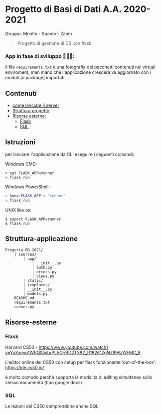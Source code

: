 # Progetto di Basi di Dati A.A. 2020-2021


Gruppo: Montin - Spanio - Zanin

> Progetto di gestione di DB con flask.

### App in fase di sviluppo 🔨🔨🔨:
il file `requirements.txt` è una fotografia dei pacchetti contenuti nel virtual enviroment, man mano che l'applicazione crescerà va aggiornato con i moduli (o package) importati

## Contenuti

- [come lanciare il server](#istruzioni)
- [Struttura progetto](#struttura-applicazione)
- [Risorse esterne](#Risorse-esterne):
    - [Flask](#flask)
    - [SQL](#sql)

## Istruzioni
per lanciare l'applicazione da CLI eseguire i seguenti comandi:

Windows CMD:
```windowscmd
> set FLASK_APP=runner
> flask run
```

Windows PowerShell:
```PowerShell
> $env:FLASK_APP = "runner"
> flask run
```

UNIX like os:
```shell
$ export FLASK_APP=runner
$ flask run
```

## Struttura-applicazione

```
Progetto-BD-2021/
    | sources/
        | app/
            | __init__.py
            | auth.py
            | errors.py
            | views.py
        | static/
        | templates/
        | __init__.py
        | models.py
    README.md
    requirements.txt
    runner.py
```



## Risorse-esterne
### Flask
Harvard CS50 - 
https://www.youtube.com/watch?v=YoXxevp1WRQ&list=PLhQjrBD2T382_R182iC2gNZI9HzWFMC_8

L'editor online del CS50 con setup per flask funzionante 'out-of-the-box': https://ide.cs50.io/

è molto comodo perchè supporta la modalità di editing simultaneo sullo stesso documento (tipo google docs)

### SQL
Le lezioni del CS50 comprendono anche SQL
